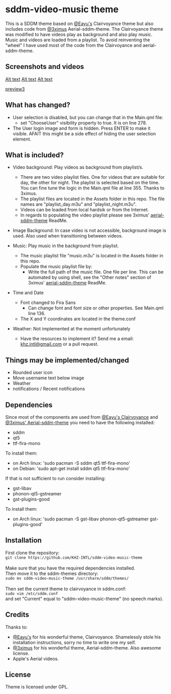 

# sddm-video-music theme
This is a SDDM theme based on [@Eayu's](https://github.com/Eayu/sddm-theme-clairvoyance) Clairvoyance theme but also includes code from [@3ximus](https://github.com/3ximus/aerial-sddm-theme) Aerial-sddm-theme. The Clairvoyance theme was modified to have videos play as background and also play music. Music and videos are loaded from a playlist. To avoid reinventing the "wheel" I have used most of the code from the Clairvoyance and aerial-sddm-theme.

## Screenshots and videos
[Alt text](/screenshots/screenshot_1.png?raw=true)
[Alt text](/screenshots/screenshot_2.png?raw=true)
[Alt text](/screenshots/screenshot_login_ui.png?raw=true)

[preview3](screenshots/1.gif)




## What has changed?
+ User selection is disabled, but you can change that in the Main.qml file:
  + set "ChooseUser" visibility property to true. It is on line 278.
+ The User login image and form is hidden. Press ENTER to make it visible. AFAIT this might be a side effect of hiding the user selection element.

## What is included?
+ Video background: Play videos as background from playlist/s.
  + There are two video playlist files. One for videos that are suitable for day, the other for night. The playlist is selected based on the time. You can fine tune the logic in the Main.qml file at line 355. Thanks to 3ximus.
  + The playlist files are located in the Assets folder in this repo. The file names are "playlist_day.m3u" and "playlist_night.m3u".
  + Videos can be loaded from local hardsik or from the Internet.
  + In regards to populating the video playlist please see 3ximus' [aerial-sddm-theme](https://github.com/3ximus/aerial-sddm-theme) ReadMe.
  
+ Image Background: In case video is not accessible, background image is used. Also used when transitioning between videos.

+ Music: Play music in the background from playlist.
  + The music playlist file "music.m3u" is located in the Assets folder in this repo.
  + Populate the music playlist file by:
    + Write the full path of the music file. One file per line. This can be automated by using shell, see the "Other notes" section of 3ximus' [aerial-sddm-theme](https://github.com/3ximus/aerial-sddm-theme) ReadMe.

+ Time and Date
  + Font changed to Fira Sans
    + Can change font and font size or other properties. See Main.qml line 136.
  + The X and Y coordinates are located in the theme.conf

+ Weather: Not implemented at the moment unfortunately
  + Have the resources to implement it? Send me a email: khz.intl@gmail.com or a pull request.

## Things may be implemented/changed
+ Rounded user icon
+ Move username text below image
+ Weather
+ notifications / Recent notifications

## Dependencies
Since most of the components are used from [@Eayu's Clairvoyance](https://github.com/Eayu/sddm-theme-clairvoyance) and [@3ximus' Aerial-sddm-theme](https://github.com/3ximus/aerial-sddm-theme) you need to have the following installed:
+ sddm
+ qt5
+ ttf-fira-mono

To install them:
+ on Arch linux: 'sudo pacman -S sddm qt5 ttf-fira-mono' 
+ on Debian: 'sudo apt-get install sddm qt5 ttf-fira-mono'

If that is not sufficient to run consider installing:
+ gst-libav 
+ phonon-qt5-gstreamer
+ gst-plugins-good

To install them:
+ on Arch linux: 'sudo pacman -S gst-libav phonon-qt5-gstreamer gst-plugins-good' 

## Installation<br>
First clone the repository:<br>
```git clone https://github.com/KHZ-INTL/sddm-video-music-theme```<br><br>
Make sure that you have the required dependencies installed.<br>
Then move it to the sddm-themes directory:<br>
```sudo mv sddm-video-music-theme /usr/share/sddm/themes/```<br><br>
Then set the current theme to clairvoyance in sddm.conf:<br>
```sudo vim /etc/sddm.conf```<br>
and set "Current" equal to "sddm-video-music-theme" (no speech marks).

## Credits
Thanks to:
+ [@Eayu's](https://github.com/Eayu/) for his wonderful theme, Clairvoyance. Shamelessly stole his installation instructions, sorry no time to write one my self. 
+ [@3ximus](https://github.com/3ximus/aerial-sddm-theme) for his wonderful theme, Aerial-sddm-theme. Also awesome license. 
+ Apple's Aerial videos.

## License

Theme is licensed under GPL.

